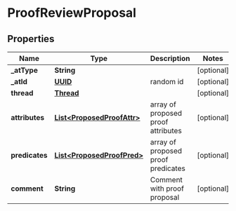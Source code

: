 # ProofReviewProposal

## Properties
Name | Type | Description | Notes
------------ | ------------- | ------------- | -------------
**_atType** | **String** |  |  [optional]
**_atId** | [**UUID**](UUID.md) | random id |  [optional]
**thread** | [**Thread**](Thread.md) |  |  [optional]
**attributes** | [**List&lt;ProposedProofAttr&gt;**](ProposedProofAttr.md) | array of proposed proof attributes |  [optional]
**predicates** | [**List&lt;ProposedProofPred&gt;**](ProposedProofPred.md) | array of proposed proof predicates |  [optional]
**comment** | **String** | Comment with proof proposal |  [optional]
